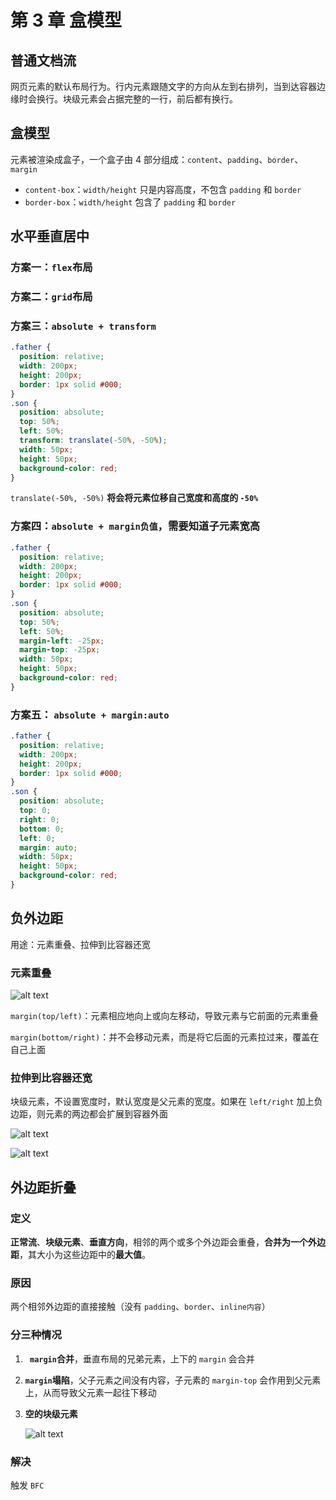 # 第 3 章 盒模型

## 普通文档流

网页元素的默认布局行为。行内元素跟随文字的方向从左到右排列，当到达容器边缘时会换行。块级元素会占据完整的一行，前后都有换行。

## 盒模型

元素被渲染成盒子，一个盒子由 4 部分组成：`content`、`padding`、`border`、`margin`

- `content-box`：`width/height` 只是内容高度，不包含 `padding` 和 `border`
- `border-box`：`width/height` 包含了 `padding` 和 `border`

## 水平垂直居中

### 方案一：`flex`布局

### 方案二：`grid`布局

### 方案三：`absolute + transform`

```css
.father {
  position: relative;
  width: 200px;
  height: 200px;
  border: 1px solid #000;
}
.son {
  position: absolute;
  top: 50%;
  left: 50%;
  transform: translate(-50%, -50%);
  width: 50px;
  height: 50px;
  background-color: red;
}
```

`translate(-50%, -50%)` **将会将元素位移自己宽度和高度的 `-50%`**

### 方案四：`absolute + margin负值`，需要知道子元素宽高

```css
.father {
  position: relative;
  width: 200px;
  height: 200px;
  border: 1px solid #000;
}
.son {
  position: absolute;
  top: 50%;
  left: 50%;
  margin-left: -25px;
  margin-top: -25px;
  width: 50px;
  height: 50px;
  background-color: red;
}
```

### 方案五： `absolute + margin:auto`

```css
.father {
  position: relative;
  width: 200px;
  height: 200px;
  border: 1px solid #000;
}
.son {
  position: absolute;
  top: 0;
  right: 0;
  bottom: 0;
  left: 0;
  margin: auto;
  width: 50px;
  height: 50px;
  background-color: red;
}
```

## 负外边距

用途：元素重叠、拉伸到比容器还宽

### 元素重叠

![alt text](https://github.com/yaoshaohua/markdowndocs/blob/main/assets/css/3-4-1.jpeg?raw=true)

`margin(top/left)`：元素相应地向上或向左移动，导致元素与它前面的元素重叠

`margin(bottom/right)`：并不会移动元素，而是将它后面的元素拉过来，覆盖在自己上面

### 拉伸到比容器还宽

块级元素，不设置宽度时，默认宽度是父元素的宽度。如果在 `left/right` 加上负边距，则元素的两边都会扩展到容器外面

![alt text](https://github.com/yaoshaohua/markdowndocs/blob/main/assets/css/3-4-2.png?raw=true)

![alt text](https://github.com/yaoshaohua/markdowndocs/blob/main/assets/css/3-4-3.png?raw=true)

## 外边距折叠

### 定义

**正常流**、**块级元素**、**垂直方向**，相邻的两个或多个外边距会重叠，**合并为一个外边距**，其大小为这些边距中的**最大值**。

### 原因

两个相邻外边距的直接接触（没有 `padding`、`border`、`inline内容`）

### 分三种情况

1. **` margin`合并**，垂直布局的兄弟元素，上下的 `margin` 会合并

2. **`margin`塌陷**，父子元素之间没有内容，子元素的 `margin-top` 会作用到父元素上，从而导致父元素一起往下移动

3. **空的块级元素**

   ![alt text](https://github.com/yaoshaohua/markdowndocs/blob/main/assets/css/3-4-4.png?raw=true)

### 解决

触发 `BFC`
